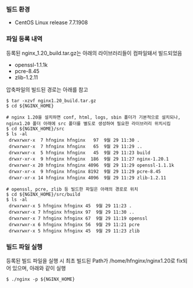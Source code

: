 ### 빌드 환경

- CentOS Linux release 7.7.1908

### 파일 등록 내역
등록된 nginx_1.20_build.tar.gz는 아래의 라이브러리들이 컴파일돼서 빌드되었음

- openssl-1.1.1k
- pcre-8.45
- zlib-1.2.11

압축파일의 빌드된 경로는 아래를 참고

    $ tar -xzvf nginx1.20_build.tar.gz
    $ cd ${NGINX_HOME}
    
    # nginx 1.20을 설치하면 conf, html, logs, sbin 폴더가 기본적으로 설치되나, nginx1.20 폴더 아래에 src 폴더를 별도로 생성하여 필요한 라이브러리 위치시킴
    $ cd ${NGINX_HOME}/src
    $ ls -al
     drwxrwxr-x  7 hfnginx hfnginx   97  9월 29 11:30 .
     drwxrwxr-x  7 hfnginx hfnginx   65  9월 29 11:29 ..
     drwxrwxr-x  5 hfnginx hfnginx   45  9월 29 11:23 build
     drwxr-xr-x  9 hfnginx hfnginx  186  9월 29 11:27 nginx-1.20.1
     drwxrwxr-x 20 hfnginx hfnginx 4096  9월 29 11:29 openssl-1.1.1k
     drwxr-xr-x  9 hfnginx hfnginx 8192  9월 29 11:29 pcre-8.45
     drwxr-xr-x 14 hfnginx hfnginx 4096  9월 29 11:29 zlib-1.2.11
     
    # openssl, pcre, zlib 등 빌드한 파일은 아래의 경로로 위치
    $ cd ${NGINX_HOME}/src/build
    $ ls -al
     drwxrwxr-x 5 hfnginx hfnginx 45  9월 29 11:23 .
     drwxrwxr-x 7 hfnginx hfnginx 97  9월 29 11:30 ..
     drwxrwxr-x 7 hfnginx hfnginx 67  9월 29 11:19 openssl
     drwxrwxr-x 6 hfnginx hfnginx 56  9월 29 11:21 pcre
     drwxrwxr-x 5 hfnginx hfnginx 45  9월 29 11:23 zlib
    
### 빌드 파일 실행
등록된 빌드 파일을 실행 시 최초 빌드된 Path가 /home/hfnginx/nginx1.20로 fix되어 있으며, 아래와 같이 실행

    $ ./nginx -p ${NGINX_HOME}

